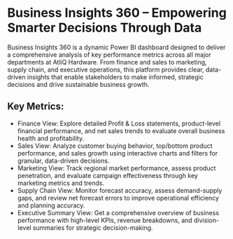 #  Business Insights 360 – Empowering Smarter Decisions Through Data

Business Insights 360 is a dynamic Power BI dashboard designed to deliver a comprehensive analysis of key performance metrics across all major departments at AtliQ Hardware. From finance and sales to marketing, supply chain, and executive operations, this platform provides clear, data-driven insights that enable stakeholders to make informed, strategic decisions and drive sustainable business growth.

## Key Metrics: 

- Finance View: Explore detailed Profit & Loss statements, product-level financial performance, and net sales trends to evaluate overall business health and profitability.
- Sales View: Analyze customer buying behavior, top/bottom product performance, and sales growth using interactive charts and filters for granular, data-driven decisions.
-  Marketing View: Track regional market performance, assess product penetration, and evaluate campaign effectiveness through key marketing metrics and trends.
-  Supply Chain View: Monitor forecast accuracy, assess demand-supply gaps, and review net forecast errors to improve operational efficiency and planning accuracy.
-  Executive Summary View: Get a comprehensive overview of business performance with high-level KPIs, revenue breakdowns, and division-level summaries for strategic decision-making.


